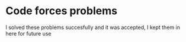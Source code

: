 # Code forces problems
I solved these problems succesfully and it was accepted, I kept them in here for future use
